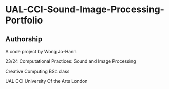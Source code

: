 # UAL-CCI-Sound-Image-Processing-Portfolio

## Authorship
A code project by Wong Jo-Hann

23/24 Computational Practices: Sound and Image Processing

Creative Computing BSc class

UAL CCI University Of the Arts London
